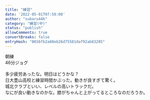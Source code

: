 ```yaml
---
title: "練習"
date: '2022-05-01T07:58:08'
author: "subaru44k"
category: "練習(中)"
status: "publish"
allowComments: true
convertBreaks: false
entryHash: "0656fb2a60eb26d75581daf92ab83205"
---
```

朝練<br>
46分ジョグ<br>
<br>
多少疲労あったな。明日はどうかな？<br>
日大豊山高校と練習時間かぶった。動きが良すぎて驚く。<br>
城北クラブといい、レベルの高いトラックだ。<br>
なにが良い動きなのかな。膝がちゃんと上がってるところなのだろうか。
